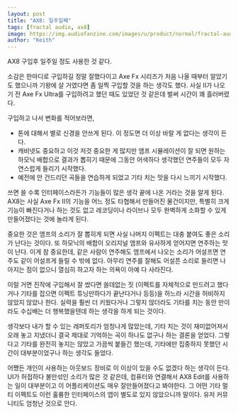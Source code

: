 ```yaml
---
layout: post
title: "AX8: 일주일째"
tags: [fractal audio, ax8]
image: https://img.audiofanzine.com/images/u/product/normal/fractal-audio-systems-ax8-244920.jpg
author: "Keith"
---
```


AX8 구입후 일주일 정도 사용한 것 같다. 

소감은 한마디로 구입하길 정말 잘했다이고 Axe Fx 시리즈가 처음 나올 때부터 알았기도 했으니까 기왕에 살 거였다면 좀 일찍 구입할 것을 하는 생각도 했다. 사실 II가 나오기 전 Axe Fx Ultra를 구입하려고 했던 때도 있었던 것 같은데 벌써 시간이 꽤 흘러버렸다.

구입하고 나서 변화를 적어보라면,

- 톤에 대해서 별로 신경을 안쓰게 된다. 이 정도면 더 이상 바랄 게 없다는 생각이 든다.
- 캐비넷도 중요하고 이것 저것 중요한 게 많지만 앰프 시뮬레이션이 잘 되면 원하는 하모닉 배합으로 결과가 뽑히기 때문에 그동안 어색하다 생각했던 연주들이 모두 자연스럽게 들리기 시작했다.
- 예전에 안 건드리던 곡들을 연습하게 되었고 기타 치는 맛을 다시 느끼기 시작했다.

쓰면 쓸 수록 인터페이스라든가 기능들이 많은 생각 끝에 나온 거라는 것을 알게 된다. AX8는 사실 Axe Fx II의 기능을 어느 정도 타협해서 만들어진 물건이지만, 특별히 크게 기능이 빠진다거나 하는 것도 없고 레코딩이나 라이브나 모두 완벽하게 소화할 수 있게 만들어졌다는 것에 놀라게 된다. 

중요한 것은 앰프의 소리가 잘 뽑히게 되면 사실 나머지 이펙트는 대충 붙여도 좋은 소리가 난다는 것이다. 또 하모닉의 배합이 오리지널 앰프와 유사하게 얻어지면 연주하는 맛이 난다. 이게 참 중요한데, 같은 사람이 연주해도 앰프에서 나오는 소리가 어설프면 연주도 같이 어설프게 들릴 수 밖에 없다. 아무리 연주를 잘해도 어설픈 소리로 들리면 나아지는 점이 없으니 열심히 하고자 하는 의욕이 아예 다 사라진다. 

이럴 거면 진작에 구입해서 잘 썼다면 쓸데없는 짓 (이펙트를 자체적으로 만드려고 했다거나 기타를 잡으면 이펙트 튜닝만하다가 끝난다거나 등등)을 하느라 시간을 허비하지 않았지 않았나 한다. 실력을 훨씬 더 키웠다거나 그렇지 않더라도 기타를 치는 동안 만이라도 수십배는 더 행복했을텐데 하는 생각을 하게 되는 것이다.

생각보다 내가 할 수 있는 레퍼토리가 엄청나게 많았는데, 기타 치는 것이 재미없어져서 오래 놓고 지냈더니 결국 제대로 기억하는 곡이 하나도 없구나 하는 결론을 얻었다. 그렇다고 기타를 완전히 놓지는 않았고 가끔씩 붙들긴 했는데, 기타에만 집중하지 못했던 시간이 대부분이었구나 하는 생각도 들었다.

어쨌든 개인이 사용하는 아웃보드 장비로 이 이상이 있을 수도 없겠다 하는 생각이 든다. UI가 허접하다 불만섞인 소리가 많은 것 같은데, 컴퓨터와 연결해서 AX8 Edit를 사용하는 일이 대부분이고 이 어플리케이션도 매우 잘만들어졌다고 봐야한다. 그 어떤 기타 멀티 이펙트도 이런 훌륭한 인터페이스의 앱이 별도로 있지 않았으니까 말이다. 유저 커뮤니티도 엄청난 것으로 안다. 

